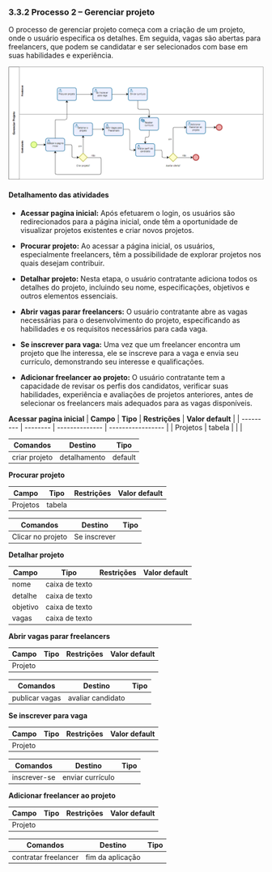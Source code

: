 ### 3.3.2 Processo 2 – Gerenciar projeto

O processo de gerenciar projeto começa com a criação de um projeto, onde o usuário especifica os detalhes. Em seguida, vagas são abertas para freelancers, que podem se candidatar e ser selecionados com base em suas habilidades e experiência.

![Exemplo de um Modelo BPMN do PROCESSO 2](../images/processo-2-gerenciar-projeto.png "Modelo BPMN do Processo 2.")


#### Detalhamento das atividades

* **Acessar pagina inicial:**
    Após efetuarem o login, os usuários são redirecionados para a página inicial, onde têm a oportunidade de visualizar projetos existentes e criar novos projetos.

* **Procurar projeto:**
    Ao acessar a página inicial, os usuários, especialmente freelancers, têm a possibilidade de explorar projetos nos quais desejam contribuir.

* **Detalhar projeto:**
    Nesta etapa, o usuário contratante adiciona todos os detalhes do projeto, incluindo seu nome, especificações, objetivos e outros elementos essenciais.

* **Abrir vagas parar freelancers:**
    O usuário contratante abre as vagas necessárias para o desenvolvimento do projeto, especificando as habilidades e os requisitos necessários para cada vaga.

* **Se inscrever para vaga:**
    Uma vez que um freelancer encontra um projeto que lhe interessa, ele se inscreve para a vaga e envia seu currículo, demonstrando seu interesse e qualificações.

* **Adicionar freelancer ao projeto:**
    O usuário contratante tem a capacidade de revisar os perfis dos candidatos, verificar suas habilidades, experiência e avaliações de projetos anteriores, antes de selecionar os freelancers mais adequados para as vagas disponíveis.


**Acessar pagina inicial**
| **Campo** | **Tipo** | **Restrições** | **Valor default** |
| --------- | -------- | -------------- | ----------------- |
| Projetos  | tabela   |                |                   |

| **Comandos**  | **Destino**  | **Tipo** |
| ------------- | ------------ | -------- |
| criar projeto | detalhamento | default  |


**Procurar projeto**

| **Campo** | **Tipo** | **Restrições** | **Valor default** |
| --------- | -------- | -------------- | ----------------- |
| Projetos  | tabela   |                |                   |

| **Comandos**      | **Destino**  | **Tipo** |
| ----------------- | ------------ | -------- |
| Clicar no projeto | Se inscrever |          |


**Detalhar projeto**

| **Campo** | **Tipo**       | **Restrições** | **Valor default** |
| --------- | -------------- | -------------- | ----------------- |
| nome      | caixa de texto |                |                   |
| detalhe   | caixa de texto |                |                   |
| objetivo  | caixa de texto |                |                   |
| vagas     | caixa de texto |                |                   |


**Abrir vagas parar freelancers**

| **Campo** | **Tipo** | **Restrições** | **Valor default** |
| --------- | -------- | -------------- | ----------------- |
| Projeto   |          |                |                   |

| **Comandos**   | **Destino**       | **Tipo** |
| -------------- | ----------------- | -------- |
| publicar vagas | avaliar candidato |          |


**Se inscrever para vaga**

| **Campo** | **Tipo** | **Restrições** | **Valor default** |
| --------- | -------- | -------------- | ----------------- |
| Projeto   |          |                |                   |

| **Comandos** | **Destino**      | **Tipo** |
| ------------ | ---------------- | -------- |
| inscrever-se | enviar currículo |          |


**Adicionar freelancer ao projeto**

| **Campo** | **Tipo** | **Restrições** | **Valor default** |
| --------- | -------- | -------------- | ----------------- |
| Projeto   |          |                |                   |

| **Comandos**         | **Destino**      | **Tipo** |
| -------------------- | ---------------- | -------- |
| contratar freelancer | fim da aplicação |          |